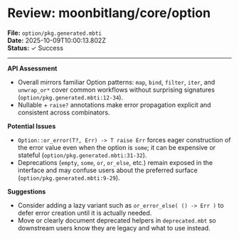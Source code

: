 # Review: moonbitlang/core/option

**File:** `option/pkg.generated.mbti`  
**Date:** 2025-10-09T10:00:13.802Z  
**Status:** ✓ Success

---

**API Assessment**  
- Overall mirrors familiar Option patterns: `map`, `bind`, `filter`, `iter`, and `unwrap_or*` cover common workflows without surprising signatures (`option/pkg.generated.mbti:12-34`).  
- Nullable + `raise?` annotations make error propagation explicit and consistent across combinators.

**Potential Issues**  
- `Option::or_error(T?, Err) -> T raise Err` forces eager construction of the error value even when the option is `some`; it can be expensive or stateful (`option/pkg.generated.mbti:31-32`).  
- Deprecations (`empty`, `some`, `or`, `or_else`, etc.) remain exposed in the interface and may confuse users about the preferred surface (`option/pkg.generated.mbti:9-29`).

**Suggestions**  
- Consider adding a lazy variant such as `or_error_else( () -> Err )` to defer error creation until it is actually needed.  
- Move or clearly document deprecated helpers in `deprecated.mbt` so downstream users know they are legacy and what to use instead.
